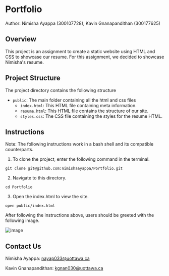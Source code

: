 # Portfolio

Author: Nimisha Ayappa (300107728), Kavin Gnanapandithan (300177625)

## Overview

This project is an assignment to create a static website using HTML and CSS to showcase our resume. For this assignment, we decided to showcase Nimisha's resume. 

## Project Structure

The project directory contains the following structure

- `public`: The main folder containing all the html and css files
  - `index.html`: This HTML file containing meta information.  
  - `resume.html`: This HTML file contains the structure of our site.
  - `styles.css`: The CSS file containing the styles for the resume HTML.


 ## Instructions
Note: The following instructions work in a bash shell and its compatible counterparts. 

1. To clone the project, enter the following command in the terminal. 

```
git clone git@github.com:nimishaayappa/Portfolio.git
```

2. Navigate to this directory.

```
cd Portfolio
```

3. Open the index.html to view the site.

```
open public/index.html
```

After following the instructions above, users should be greeted with the following image. 

![image](https://github.com/nimishaayappa/Portfolio/assets/25258108/4e9ac702-b57a-4645-b6ea-bff7438dd8d7)


## Contact Us

Nimisha Ayappa: nayap033@uottawa.ca

Kavin Gnanapandithan: kgnan030@uottawa.ca
